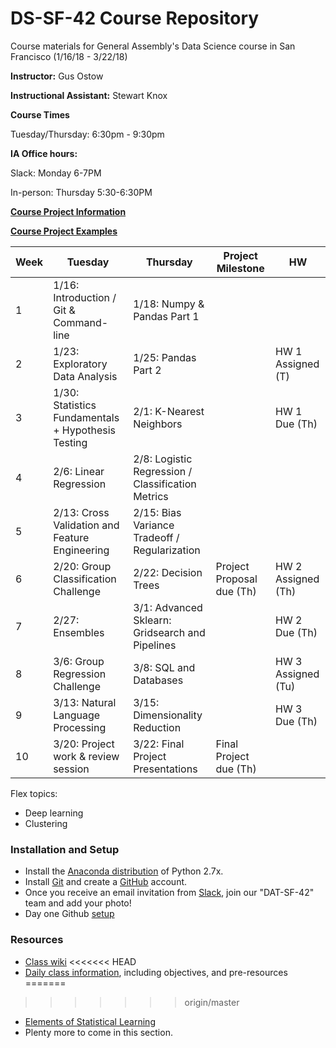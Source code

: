 # DS-SF-42 Course Repository
Course materials for General Assembly's Data Science course in San Francisco (1/16/18 - 3/22/18)

**Instructor:** Gus Ostow

**Instructional Assistant:** Stewart Knox


**Course Times**

Tuesday/Thursday: 6:30pm - 9:30pm

**IA Office hours:** 

Slack: Monday 6-7PM

In-person: Thursday 5:30-6:30PM

**[Course Project Information](project.md)**

**[Course Project Examples](project-examples.md)**

Week | Tuesday | Thursday | Project Milestone | HW
--- | --- | --- | --- | ---
1 | 1/16: Introduction / Git & Command-line |   1/18: Numpy & Pandas Part 1
2 | 1/23: Exploratory Data Analysis | 1/25: Pandas Part 2 | | HW 1 Assigned (T)
3 | 1/30: Statistics Fundamentals + Hypothesis Testing | 2/1: K-Nearest Neighbors||HW 1 Due (Th) 
4 | 2/6: Linear Regression | 2/8: Logistic Regression / Classification Metrics   ||
5 | 2/13: Cross Validation and Feature Engineering | 2/15:  Bias Variance Tradeoff / Regularization  || 
6 | 2/20: Group Classification Challenge  | 2/22: Decision Trees| Project Proposal due (Th)|HW 2 Assigned (Th)
7 | 2/27: Ensembles | 3/1: Advanced Sklearn: Gridsearch and Pipelines | | HW 2 Due (Th) 
8 | 3/6: Group Regression Challenge | 3/8: SQL and Databases | | HW 3 Assigned (Tu)
9 | 3/13: Natural Language Processing | 3/15: Dimensionality Reduction|| HW 3 Due (Th)
10 | 3/20: Project work & review session | 3/22: Final Project Presentations | Final Project due (Th)|

Flex topics:
- Deep learning
- Clustering


### Installation and Setup
* Install the [Anaconda distribution](http://continuum.io/downloads) of Python 2.7x.
* Install [Git](http://git-scm.com/book/en/v2/Getting-Started-Installing-Git) and create a [GitHub](https://github.com/) account.
* Once you receive an email invitation from [Slack](https://slack.com/), join our "DAT-SF-42" team and add your photo!
* Day one Github [setup](https://github.com/ga-students/DS-SF-42/wiki/Day-1-Setup)

### Resources
* [Class wiki](https://github.com/ga-students/DS-SF-42/wiki)
<<<<<<< HEAD
* [Daily class information](https://github.com/ga-students/DS-SF-42/wiki/Daily-Class-Information), including objectives, and pre-resources
=======
>>>>>>> origin/master
* [Elements of Statistical Learning](http://www-bcf.usc.edu/~gareth/ISL/ISLR%20Sixth%20Printing.pdf)
* Plenty more to come in this section.
